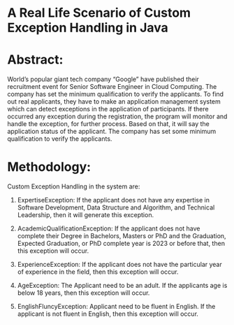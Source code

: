 # A Real Life Scenario of Custom Exception Handling in Java     

# Abstract:

World’s popular giant tech company “Google” have published their recruitment event for Senior Software Engineer in Cloud Computing. The company has set the minimum qualification to verify the applicants. To find out real applicants, they have to make an application management system which can detect exceptions in the application of participants. If there occurred any exception during the registration, the program will monitor and handle the exception, for further process. Based on that, it will say the application status of the applicant. The company has set some minimum qualification to verify the applicants. 

# Methodology:
Custom Exception Handling in the system are:
1.	ExpertiseException:
If the applicant does not have any expertise in Software Development, Data Structure and Algorithm, and Technical Leadership, then it will generate this exception.

2.	AcademicQualificationException:
If the applicant does not have complete their Degree in Bachelors, Masters or PhD and the Graduation, Expected Graduation, or PhD complete year is 2023 or before that, then this exception will occur.   

3.	ExperienceException:
If the applicant does not have the particular year of experience in the field, then this exception will occur.   

4.	AgeException:
The Applicant need to be an adult. If the applicants age is below 18 years, then this exception will occur.

5.	EnglishFluncyException:
Applicant need to be fluent in English. If the applicant is not fluent in English, then this exception will occur.

